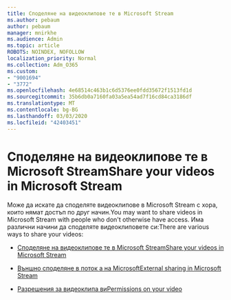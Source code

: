 ```yaml
---
title: Споделяне на видеоклипове те в Microsoft Stream
ms.author: pebaum
author: pebaum
manager: mnirkhe
ms.audience: Admin
ms.topic: article
ROBOTS: NOINDEX, NOFOLLOW
localization_priority: Normal
ms.collection: Adm_O365
ms.custom:
- "9001694"
- "3772"
ms.openlocfilehash: 4e68514c463b1c6d5376ee0fdd35672f1513fd1d
ms.sourcegitcommit: 35b6db0a7160fa03a5ea54ad7f16cd84ca3186df
ms.translationtype: MT
ms.contentlocale: bg-BG
ms.lasthandoff: 03/03/2020
ms.locfileid: "42403451"
---
```

# <a name="share-your-videos-in-microsoft-stream"></a><span data-ttu-id="0465a-102">Споделяне на видеоклипове те в Microsoft Stream</span><span class="sxs-lookup"><span data-stu-id="0465a-102">Share your videos in Microsoft Stream</span></span>

<span data-ttu-id="0465a-103">Може да искате да споделяте видеоклипове в Microsoft Stream с хора, които нямат достъп по друг начин.</span><span class="sxs-lookup"><span data-stu-id="0465a-103">You may want to share videos in Microsoft Stream with people who don't otherwise have access.</span></span> <span data-ttu-id="0465a-104">Има различни начини да споделяте видеоклиповете си:</span><span class="sxs-lookup"><span data-stu-id="0465a-104">There are various ways to share your videos:</span></span> 

- [<span data-ttu-id="0465a-105">Споделяне на видеоклипове те в Microsoft Stream</span><span class="sxs-lookup"><span data-stu-id="0465a-105">Share your videos in Microsoft Stream</span></span>](https://docs.microsoft.com/stream/portal-share-video)

- [<span data-ttu-id="0465a-106">Външно споделяне в поток а на Microsoft</span><span class="sxs-lookup"><span data-stu-id="0465a-106">External sharing in Microsoft Stream</span></span>](https://docs.microsoft.com/stream/portal-share-video#external-sharing)

- [<span data-ttu-id="0465a-107">Разрешения за видеоклипа ви</span><span class="sxs-lookup"><span data-stu-id="0465a-107">Permissions on your video</span></span>](https://docs.microsoft.com/stream/portal-share-video#permissions-on-your-video)